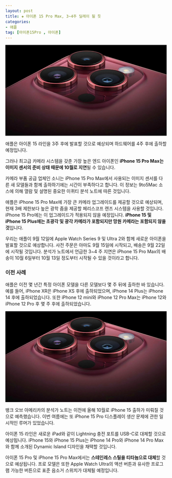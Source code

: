 ```yaml
---
layout: post  
title: ✚ 아이폰 15 Pro Max, 3~4주 딜레이 될 듯
categories:
- 애플
tag: [아이폰15Pro , 아이폰]
---
```


<div class="markdown-image">
<img src="/assets/article_images/2023-08-23-iphone15max-deley/1.webp" alt="" align="middle"/> </div>

<p class="drop-korean">
애플은 아이폰 15 라인을 3주 후에 발표할 것으로 예상되며 하드웨어를 4주 후에 출하할 예정입니다.
</p>

그러나 최고급 카메라 시스템을 갖춘 가장 높은 엔드 아이폰인 **iPhone 15 Pro Max는 이미지 센서의 준비 상태 때문에 10월로 지연**될 수 있습니다.

카메라 부품 공급 업체인 소니는 iPhone 15 Pro Max에서 사용되는 이미지 센서를 다른 새 모델들과 함께 출하하기에는 시간이 부족하다고 합니다. 이 정보는 9to5Mac 소스에 의해 열람 및 설명된 중요한 이퀴티 분석 노트에 따른 것입니다.

애플은 iPhone 15 Pro Max에 가장 큰 카메라 업그레이드를 제공할 것으로 예상되며, 현재 3배 제한보다 높은 광학 줌을 제공할 페리스코프 렌즈 시스템을 사용할 것입니다. iPhone 15 Pro에는 이 업그레이드가 적용되지 않을 예정입니다. **iPhone 15 및 iPhone 15 Plus에는 초광각 및 광각 카메라가 포함되지만 망원 카메라는 포함되지 않을 것**입니다.

우리는 애플이 9월 12일에 Apple Watch Series 9 및 Ultra 2와 함께 새로운 아이폰을 발표할 것으로 예상합니다. 사전 주문은 아마도 9월 15일에 시작되고, 배송은 9월 22일에 시작될 것입니다. 분석가 노트에서 언급한 3~4 주 지연은 iPhone 15 Pro Max의 배송이 10월 6일부터 10월 13일 정도부터 시작될 수 있을 것이라고 합니다.

### 이전 사례
애플은 이전 몇 년간 특정 아이폰 모델을 다른 모델보다 몇 주 뒤에 출하한 바 있습니다. 예를 들어, iPhone XR은 iPhone XS 후에 출하되었으며, iPhone 14 Plus는 iPhone 14 후에 출하되었습니다. 또한 iPhone 12 mini와 iPhone 12 Pro Max는 iPhone 12와 iPhone 12 Pro 후 몇 주 후에 출하되었습니다.

<div class="markdown-image">
<img src="/assets/article_images/2023-08-23-iphone15max-deley/1.webp" alt="" align="middle"/> </div>

뱅크 오브 아메리카의 분석가 노트는 이전에 올해 10월로 iPhone 15 출하가 미뤄질 것으로 예측했습니다. 이번 여름에는 또 iPhone 15 Pro 디스플레이 생산 문제에 관한 일시적인 루머가 있었습니다.

아이폰 15 라인은 새로운 iPad와 같이 Lightning 충전 포트를 USB-C로 대체할 것으로 예상됩니다. iPhone 15와 iPhone 15 Plus는 iPhone 14 Pro와 iPhone 14 Pro Max와 함께 소개된 Dynamic Island 디자인을 채택할 것입니다.

아이폰 15 Pro 및 iPhone 15 Pro Max에서는 **스테인레스 스틸을 티타늄으로 대체**할 것으로 예상됩니다. 프로 모델은 또한 Apple Watch Ultra의 액션 버튼과 유사한 프로그램 가능한 버튼으로 표준 음소거 스위치가 대체될 예정입니다.